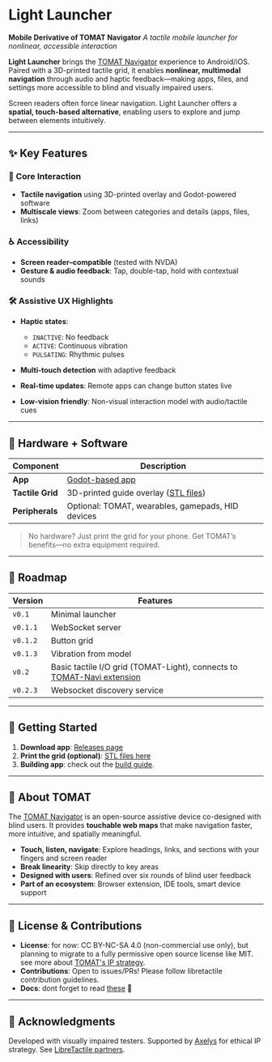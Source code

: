 # Light Launcher

**Mobile Derivative of TOMAT Navigator**
*A tactile mobile launcher for nonlinear, accessible interaction*

**Light Launcher** brings the [TOMAT Navigator](https://github.com/LibreTactile/tomat) experience to Android/iOS. Paired with a 3D-printed tactile grid, it enables **nonlinear, multimodal navigation** through audio and haptic feedback—making apps, files, and settings more accessible to blind and visually impaired users.

Screen readers often force linear navigation. Light Launcher offers a **spatial, touch-based alternative**, enabling users to explore and jump between elements intuitively.

---

## ✨ Key Features

### 🔁 Core Interaction

* **Tactile navigation** using 3D-printed overlay and Godot-powered software
* **Multiscale views**: Zoom between categories and details (apps, files, links)

### ♿ Accessibility

* **Screen reader–compatible** (tested with NVDA)
* **Gesture & audio feedback**: Tap, double-tap, hold with contextual sounds

### 🛠️ Assistive UX Highlights

* **Haptic states**:

  * `INACTIVE`: No feedback
  * `ACTIVE`: Continuous vibration
  * `PULSATING`: Rhythmic pulses
* **Multi-touch detection** with adaptive feedback
* **Real-time updates**: Remote apps can change button states live
* **Low-vision friendly**: Non-visual interaction model with audio/tactile cues

---

## 🔧 Hardware + Software

| Component        | Description                                                                |
| ---------------- | -------------------------------------------------------------------------- |
| **App**          | [Godot-based app](https://github.com/LibreTactile/light-launcher/releases) |
| **Tactile Grid** | 3D-printed guide overlay ([STL files](hardware/3d-models))                 |
| **Peripherals**  | Optional: TOMAT, wearables, gamepads, HID devices                          |

> No hardware? Just print the grid for your phone. Get TOMAT’s benefits—no extra equipment required.

---

## 🚧 Roadmap

| Version  | Features                                                                                                                                          |
| -------- | ------------------------------------------------------------------------------------------------------------------------------------------------- |
| `v0.1`   | Minimal launcher                                                                                                                                  |
| `v0.1.1` | WebSocket server                                                                                                                                  |
| `v0.1.2` | Button grid                                                                                                                                       |
| `v0.1.3` | Vibration from model                                                                                                                              |
| `v0.2`   | Basic tactile I/O grid (TOMAT-Light), connects to [TOMAT-Navi extension](https://github.com/LibreTactile/tomat-navi-prototype/tree/com/websocket) |
| `v0.2.3`   | Websocket discovery service |


---

## 🚀 Getting Started

1. **Download app**: [Releases page](https://github.com/LibreTactile/light-launcher/releases)
2. **Print the grid (optional)**: [STL files here](hardware/3d-models)
3. **Building app**: check out the [build guide](docs/docs/build-guide.md).

---

## 🤲 About TOMAT

The [TOMAT Navigator](https://github.com/libretactile/tomat) is an open-source assistive device co-designed with blind users. It provides **touchable web maps** that make navigation faster, more intuitive, and spatially meaningful.

* **Touch, listen, navigate**: Explore headings, links, and sections with your fingers and screen reader
* **Break linearity**: Skip directly to key areas
* **Designed with users**: Refined over six rounds of blind user feedback
* **Part of an ecosystem**: Browser extension, IDE tools, smart device support

---

## 📄 License & Contributions

- **License**: for now: CC BY-NC-SA 4.0 (non-commercial use only), but planning to migrate to a fully permissive open source license like MIT. see more about [TOMAT's IP strategy](https://github.com/LibreTactile/tomat-navi-prototype?tab=readme-ov-file#intellectual-property-strategy). 
- **Contributions**: Open to issues/PRs! Please follow libretactile contribution guidelines.
- **Docs**: dont forget to read [these](docs/docs/light-launcher.md) 📖

---

## 🙏 Acknowledgments

Developed with visually impaired testers. Supported by [Axelys](https://axelys.com) for ethical IP strategy. See [LibreTactile partners](https://libretactile.org).